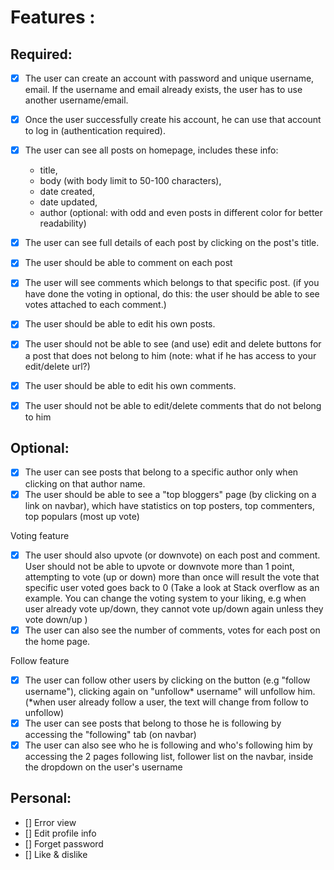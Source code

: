 # Features :

## Required:

- [x] The user can create an account with password and unique username, email. If the username and email already exists, the user has to use another username/email.
- [x] Once the user successfully create his account, he can use that account to log in (authentication required).
- [x] The user can see all posts on homepage, includes these info:
  - title,
  - body (with body limit to 50-100 characters),
  - date created,
  - date updated,
  - author
    (optional: with odd and even posts in different color for better readability)
- [x] The user can see full details of each post by clicking on the post's title.
- [x] The user should be able to comment on each post
- [x] The user will see comments which belongs to that specific post.
      (if you have done the voting in optional, do this: the user should be able to see votes attached to each comment.)

- [x] The user should be able to edit his own posts.
- [x] The user should not be able to see (and use) edit and delete buttons for a post that does not belong to him (note: what if he has access to your edit/delete url?)
- [x] The user should be able to edit his own comments.
- [x] The user should not be able to edit/delete comments that do not belong to him

## Optional:

- [x] The user can see posts that belong to a specific author only when clicking on that author name.
- [x] The user should be able to see a "top bloggers" page (by clicking on a link on navbar), which have statistics on top posters, top commenters, top populars (most up vote)

Voting feature

- [x] The user should also upvote (or downvote) on each post and comment. User should not be able to upvote or downvote more than 1 point, attempting to vote (up or down) more than once will result the vote that specific user voted goes back to 0
      (Take a look at Stack overflow as an example. You can change the voting system to your liking, e.g when user already vote up/down, they cannot vote up/down again unless they vote down/up )
- [x] The user can also see the number of comments, votes for each post on the home page.

Follow feature

- [x] The user can follow other users by clicking on the button (e.g "follow username"), clicking again on "unfollow* username" will unfollow him.
      (*when user already follow a user, the text will change from follow to unfollow)
- [x] The user can see posts that belong to those he is following by accessing the "following" tab (on navbar)
- [x] The user can also see who he is following and who's following him by accessing the 2 pages following list, follower list on the navbar, inside the dropdown on the user's username

## Personal:

- [] Error view
- [] Edit profile info
- [] Forget password
- [] Like & dislike
